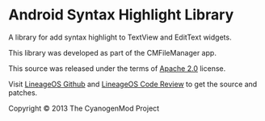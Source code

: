 Android Syntax Highlight Library
================================

A library for add syntax highlight to TextView and EditText widgets.

This library was developed as part of the CMFileManager app.

This source was released under the terms of
[Apache 2.0](http://www.apache.org/licenses/LICENSE-2.0.html) license.

Visit [LineageOS Github](https://github.com/LineageOS) and [LineageOS
Code Review](http://review.lineageos.org/) to get the source and patches.

Copyright © 2013 The CyanogenMod Project
